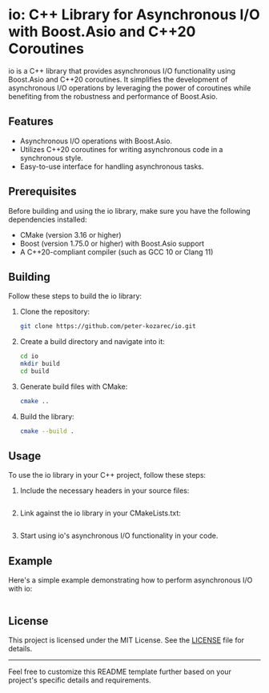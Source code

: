 # io: C++ Library for Asynchronous I/O with Boost.Asio and C++20 Coroutines

io is a C++ library that provides asynchronous I/O functionality using Boost.Asio and C++20 coroutines. It simplifies the development of asynchronous I/O operations by leveraging the power of coroutines while benefiting from the robustness and performance of Boost.Asio.

## Features

- Asynchronous I/O operations with Boost.Asio.
- Utilizes C++20 coroutines for writing asynchronous code in a synchronous style.
- Easy-to-use interface for handling asynchronous tasks.

## Prerequisites

Before building and using the io library, make sure you have the following dependencies installed:

- CMake (version 3.16 or higher)
- Boost (version 1.75.0 or higher) with Boost.Asio support
- A C++20-compliant compiler (such as GCC 10 or Clang 11)

## Building

Follow these steps to build the io library:

1. Clone the repository:

   ```bash
   git clone https://github.com/peter-kozarec/io.git
   ```

2. Create a build directory and navigate into it:

   ```bash
   cd io
   mkdir build
   cd build
   ```

3. Generate build files with CMake:

   ```bash
   cmake ..
   ```

4. Build the library:

   ```bash
   cmake --build .
   ```

## Usage

To use the io library in your C++ project, follow these steps:

1. Include the necessary headers in your source files:

   ```cpp
   
   ```

2. Link against the io library in your CMakeLists.txt:

   ```cmake
   
   ```

3. Start using io's asynchronous I/O functionality in your code.

## Example

Here's a simple example demonstrating how to perform asynchronous I/O with io:

```cpp

```

## License

This project is licensed under the MIT License. See the [LICENSE](LICENSE) file for details.

---

Feel free to customize this README template further based on your project's specific details and requirements.